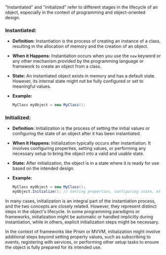 "Instantiated" and "initialized" refer to different stages in the lifecycle of an object, especially in the context of programming and object-oriented design.

### Instantiated:

- **Definition:** Instantiation is the process of creating an instance of a class, resulting in the allocation of memory and the creation of an object.
  
- **When it Happens:** Instantiation occurs when you use the `new` keyword or any other mechanism provided by the programming language or framework to create an object from a class.

- **State:** An instantiated object exists in memory and has a default state. However, its internal state might not be fully configured or set to meaningful values.

- **Example:**
  ```csharp
  MyClass myObject = new MyClass();
  ```

### Initialized:

- **Definition:** Initialization is the process of setting the initial values or configuring the state of an object after it has been instantiated.

- **When it Happens:** Initialization typically occurs after instantiation. It involves configuring properties, setting values, or performing any necessary setup to bring the object into a valid and usable state.

- **State:** After initialization, the object is in a state where it is ready for use based on the intended design.

- **Example:**
  ```csharp
  MyClass myObject = new MyClass();
  myObject.Initialize(); // Setting properties, configuring state, etc.
  ```

In many cases, initialization is an integral part of the instantiation process, and the two concepts are closely related. However, they represent distinct steps in the object's lifecycle. In some programming paradigms or frameworks, initialization might be automatic or handled implicitly during instantiation, while in others, explicit initialization steps might be necessary.

In the context of frameworks like Prism or MVVM, initialization might involve additional steps beyond setting property values, such as subscribing to events, registering with services, or performing other setup tasks to ensure the object is fully prepared for its intended use.